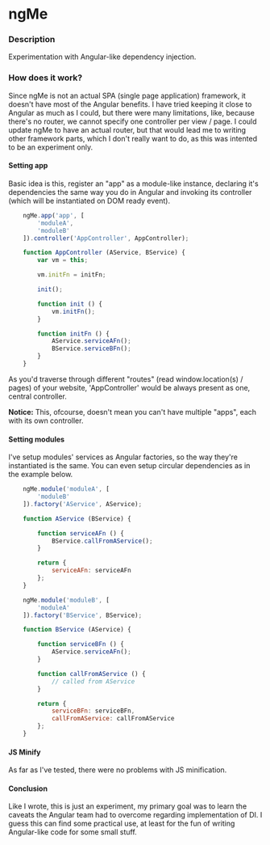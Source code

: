 # ngMe

### Description

Experimentation with Angular-like dependency injection.

### How does it work?

Since ngMe is not an actual SPA (single page application) framework, it doesn\'t have most of the Angular benefits. I have tried keeping it close to Angular as much as I could, but there were many limitations, like, because there\'s no router, we cannot specify one controller per view / page. I could update ngMe to have an actual router, but that would lead me to writing other framework parts, which I don\'t really want to do, as this was intented to be an experiment only.


#### Setting app

Basic idea is this, register an "app" as a module-like instance, declaring it\'s dependencies the same way you do in Angular and invoking its controller (which will be instantiated on DOM ready event).

````javascript
    ngMe.app('app', [
        'moduleA',
        'moduleB'
    ]).controller('AppController', AppController);

    function AppController (AService, BService) {
        var vm = this;

        vm.initFn = initFn;

        init();

        function init () {
            vm.initFn();
        }

        function initFn () {
            AService.serviceAFn();
            BService.serviceBFn();
        }
    }
````

As you\'d traverse through different "routes" (read window.location(s) / pages) of your website, 'AppController' would be always present as one, central controller.

**Notice:** This, ofcourse, doesn\'t mean you can\'t have multiple "apps", each with its own controller.


#### Setting modules

I\'ve setup modules' services as Angular factories, so the way they\'re instantiated is the same. You can even setup circular dependencies as in the example below.

````javascript
    ngMe.module('moduleA', [
        'moduleB'
    ]).factory('AService', AService);

    function AService (BService) {

        function serviceAFn () {
            BService.callFromAService();
        }

        return {
            serviceAFn: serviceAFn
        };
    }

    ngMe.module('moduleB', [
        'moduleA'
    ]).factory('BService', BService);

    function BService (AService) {

        function serviceBFn () {
            AService.serviceAFn();
        }

        function callFromAService () {
            // called from AService
        }

        return {
            serviceBFn: serviceBFn,
            callFromAService: callFromAService
        };
    }
````

#### JS Minify

As far as I\'ve tested, there were no problems with JS minification.


#### Conclusion

Like I wrote, this is just an experiment, my primary goal was to learn the caveats the Angular team had to overcome regarding implementation of DI. I guess this can find some practical use, at least for the fun of writing Angular-like code for some small stuff.

